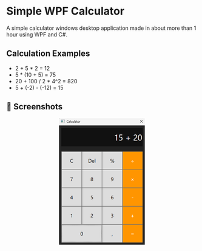 # Simple WPF Calculator
A simple calculator windows desktop application made in about more than 1 hour using WPF and C#.

## Calculation Examples
- 2 + 5 * 2 = 12
- 5 * (10 + 5) = 75
- 20 + 100 / 2 * 4^2 = 820
- 5 + (-2) - (-12) = 15

## 📸 Screenshots
<p align="center">
  <img src="Docs/preview1.png" width="45%" alt="Gameplay Screenshot 1">
</p>
